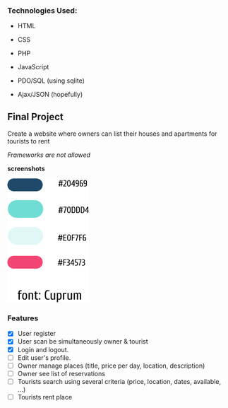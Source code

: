 ### Technologies Used:

* HTML
* CSS
* PHP
* JavaScript
* PDO/SQL (using sqlite)

* Ajax/JSON (hopefully)

## Final Project

Create a website where owners can list their houses and apartments for tourists to rent

*Frameworks are not allowed*

**screenshots**

<img src="https://github.com/bgarrido7/FEUP_LTW/blob/master/Final%20Project/mockups/brandbook.png">


### Features

- [x] User register
- [x] User scan be simultaneously owner & tourist
- [x] Login and logout.
- [ ] Edit user's profile.
- [ ] Owner manage places (title, price per day, location, description)
- [ ] Owner see list of reservations
- [ ] Tourists search using several criteria (price, location, dates, available, ...)
- [ ] Tourists rent place
